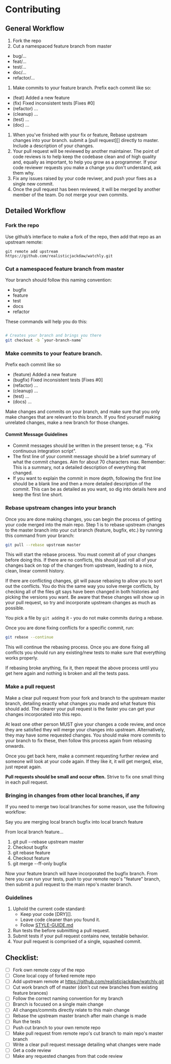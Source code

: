 # Contributing

## General Workflow

1. Fork the repo
1. Cut a namespaced feature branch from master
  - bug/...
  - feat/...
  - test/...
  - doc/...
  - refactor/...
1. Make commits to your feature branch. Prefix each commit like so:
  - (feat) Added a new feature
  - (fix) Fixed inconsistent tests [Fixes #0]
  - (refactor) ...
  - (cleanup) ...
  - (test) ...
  - (doc) ...
1. When you've finished with your fix or feature, Rebase upstream changes into your branch. submit a [pull request][]
   directly to master. Include a description of your changes.
1. Your pull request will be reviewed by another maintainer. The point of code
   reviews is to help keep the codebase clean and of high quality and, equally
   as important, to help you grow as a programmer. If your code reviewer
   requests you make a change you don't understand, ask them why.
1. Fix any issues raised by your code reviwer, and push your fixes as a single
   new commit.
1. Once the pull request has been reviewed, it will be merged by another member of the team. Do not merge your own commits.

## Detailed Workflow

### Fork the repo

Use github’s interface to make a fork of the repo, then add that repo as an upstream remote:

```
git remote add upstream https://github.com/realisticjackdaw/watchly.git
```

### Cut a namespaced feature branch from master

Your branch should follow this naming convention:
  - bugfix
  - feature
  - test
  - docs
  - refactor

These commands will help you do this:

``` bash

# Creates your branch and brings you there
git checkout -b `your-branch-name`
```

### Make commits to your feature branch. 

Prefix each commit like so
  - (feature) Added a new feature
  - (bugfix) Fixed inconsistent tests [Fixes #0]
  - (refactor) ...
  - (cleanup) ...
  - (test) ...
  - (docs) ...

Make changes and commits on your branch, and make sure that you
only make changes that are relevant to this branch. If you find
yourself making unrelated changes, make a new branch for those
changes.

#### Commit Message Guidelines

- Commit messages should be written in the present tense; e.g. "Fix continuous
  integration script".
- The first line of your commit message should be a brief summary of what the
  commit changes. Aim for about 70 characters max. Remember: This is a summary,
  not a detailed description of everything that changed.
- If you want to explain the commit in more depth, following the first line should
  be a blank line and then a more detailed description of the commit. This can be
  as detailed as you want, so dig into details here and keep the first line short.

### Rebase upstream changes into your branch

Once you are done making changes, you can begin the process of getting
your code merged into the main repo. Step 1 is to rebase upstream
changes to the master branch into your cut branch (feature, bugfix, etc.) by running this command
from your branch:

```bash
git pull --rebase upstream master
```

This will start the rebase process. You must commit all of your changes
before doing this. If there are no conflicts, this should just roll all
of your changes back on top of the changes from upstream, leading to a
nice, clean, linear commit history.

If there are conflicting changes, git will pause rebasing to allow you to sort
out the conflicts. You do this the same way you solve merge conflicts,
by checking all of the files git says have been changed in both histories
and picking the versions you want. Be aware that these changes will show
up in your pull request, so try and incorporate upstream changes as much
as possible.

You pick a file by `git add`ing it - you do not make commits during a
rebase.

Once you are done fixing conflicts for a specific commit, run:

```bash
git rebase --continue
```

This will continue the rebasing process. Once you are done fixing all
conflicts you should run any existing/new tests to make sure that everything works properly.

If rebasing broke anything, fix it, then repeat the above process until
you get here again and nothing is broken and all the tests pass.

### Make a pull request

Make a clear pull request from your fork and branch to the upstream master
branch, detailing exactly what changes you made and what feature this
should add. The clearer your pull request is the faster you can get
your changes incorporated into this repo.

At least one other person MUST give your changes a code review, and once
they are satisfied they will merge your changes into upstream. Alternatively,
they may have some requested changes. You should make more commits to your
branch to fix these, then follow this process again from rebasing onwards.

Once you get back here, make a comment requesting further review and
someone will look at your code again. If they like it, it will get merged,
else, just repeat again.

**Pull requests should be small and occur often.**  Strive to fix one small thing in each pull request.

### Bringing in changes from other local branches, if any

If you need to merge two local branches for some reason, use the following workflow:

Say you are merging local branch bugfix into local branch feature

From local branch feature... 
1. git pull --rebase upstream master
1. Checkout bugfix
1. git rebase feature
1. Checkout feature
1. git merge --ff-only bugfix 

Now your feature branch will have incorporated the bugfix branch.  From here you can run your tests, push 
to your remote repo's "feature" branch, then submit a pull request to the main repo's master branch.

### Guidelines

1. Uphold the current code standard:
    - Keep your code [DRY][].
    - Leave code cleaner than you found it.
    - Follow [STYLE-GUIDE.md](STYLE-GUIDE.md)
1. Run tests the before submitting a pull request.
1. Submit tests if your pull request contains new, testable behavior.
1. Your pull request is comprised of a single, squashed commit.

## Checklist:

- [ ] Fork own remote copy of the repo
- [ ] Clone local copy of forked remote repo
- [ ] Add upstream remote at https://github.com/realisticjackdaw/watchly.git  
- [ ] Cut work branch off of master (don't cut new branches from existing feature brances)
- [ ] Follow the correct naming convention for my branch
- [ ] Branch is focused on a single main change
- [ ] All changes/commits directly relate to this main change
- [ ] Rebase the upstream master branch after main change is made
- [ ] Run the tests
- [ ] Push cut branch to your own remote repo
- [ ] Make pull request from remote repo's cut branch to main repo's master branch
- [ ] Write a clear pull request message detailing what changes were made
- [ ] Get a code review
- [ ] Make any requested changes from that code review

<!-- Links -->
[style guide]: https://github.com/hackreactor-labs/style-guide
[n-queens]: https://github.com/hackreactor-labs/n-queens
[Underbar]: https://github.com/hackreactor-labs/underbar
[curriculum workflow diagram]: http://i.imgur.com/p0e4tQK.png
[cons of merge]: https://f.cloud.github.com/assets/1577682/1458274/1391ac28-435e-11e3-88b6-69c85029c978.png
[Bookstrap]: https://github.com/hackreactor/bookstrap
[Taser]: https://github.com/hackreactor/bookstrap
[tools workflow diagram]: http://i.imgur.com/kzlrDj7.png
[Git Flow]: http://nvie.com/posts/a-successful-git-branching-model/
[GitHub Flow]: http://scottchacon.com/2011/08/31/github-flow.html
[Squash]: http://gitready.com/advanced/2009/02/10/squashing-commits-with-rebase.html
